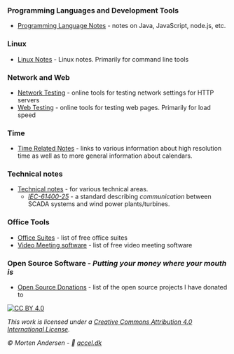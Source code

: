 ### Programming Languages and Development Tools

* [Programming Language Notes](./programming) - notes on Java, JavaScript, node.js, etc.

### Linux

* [Linux Notes](./linux) - Linux notes. Primarily for command line tools

### Network and Web

* [Network Testing](./tools/network-testing.md) - online tools for testing network settings for HTTP servers
* [Web Testing](./tools/web-testing.md) - online tools for testing web pages. Primarily for load speed

### Time

* [Time Related Notes](./time) - links to various information about high resolution time as well as to more general information about calendars.

### Technical notes

* [Technical notes](./technical) - for various technical areas.
  * [*IEC-61400-25*](./technical/iec61400-25) - a standard describing *communication* between SCADA systems and wind power plants/turbines.

### Office Tools

* [Office Suites](./tools/office.md) - list of free office suites
* [Video Meeting software](./tools/video-meetings.md) - list of free video meeting software

### Open Source Software - *Putting your money where your mouth is*

* [Open Source Donations](./opensource) - list of the open source projects I have donated to


[![CC BY 4.0][cc-by-image]][cc-by]

*This work is licensed under a [Creative Commons Attribution 4.0 International
License][cc-by].*

*© Morten Andersen - 🔗 [accel.dk](https://www.accel.dk/)*

[cc-by]: http://creativecommons.org/licenses/by/4.0/
[cc-by-image]: https://i.creativecommons.org/l/by/4.0/88x31.png
